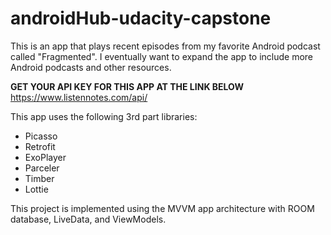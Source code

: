 # androidHub-udacity-capstone
This is an app that plays recent episodes from my favorite Android podcast called "Fragmented". I eventually want to expand the app to include more Android podcasts and other resources.

**GET YOUR API KEY FOR THIS APP AT THE LINK BELOW**
https://www.listennotes.com/api/

This app uses the following 3rd part libraries:

- Picasso
- Retrofit
- ExoPlayer
- Parceler
- Timber
- Lottie

This project is implemented using the MVVM app architecture with ROOM database, LiveData, and ViewModels.

